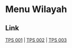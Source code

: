 # Menu Wilayah

## Link

[TPS 001](https://github.com/gigit-pemilu/pemilu-2024-81-maluku/tree/main/pileg-dpr/hitung-suara/sub/81-maluku/sub/07-kepulauan-aru/sub/07-aru-tengah-timur/sub/2001-koijabi/sub/001-tps)
 | 
[TPS 002](https://github.com/gigit-pemilu/pemilu-2024-81-maluku/tree/main/pileg-dpr/hitung-suara/sub/81-maluku/sub/07-kepulauan-aru/sub/07-aru-tengah-timur/sub/2001-koijabi/sub/002-tps)
 | 
[TPS 003](https://github.com/gigit-pemilu/pemilu-2024-81-maluku/tree/main/pileg-dpr/hitung-suara/sub/81-maluku/sub/07-kepulauan-aru/sub/07-aru-tengah-timur/sub/2001-koijabi/sub/003-tps)

